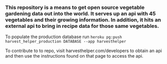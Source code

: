 ### This repository is a means to get open source vegetable gardening data out into the world.  It serves up an api with 45 vegetables and their growing information.  In addition, it hits an external api to bring in recipe data for those same vegetables.
To populate the production database run ```heroku pg:push harvest_helper_production DATABASE --app harvesthelper```

To contribute to to repo, visit harvesthelper.com/developers to obtain an api and then use the instructions found on that page to access the api.
